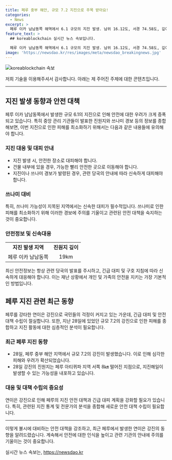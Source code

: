 ```yaml
---
title: 페루 중부 해안, 규모 7.2 지진으로 주목 받아요!
categories:
  - News
excerpt: >
  페루 이카 남남동쪽 해역에서 6.1 규모의 지진 발생. 남위 16.12도, 서경 74.58도, 깊이 19km. 하루 전 중부 해안에서 7.2 지진 발생. 미국 쓰나미경보센터, 3m 쓰나미 가능성 경보.
feature_text: >
  ## koreablockchain 실시간 뉴스 속보입니다.

  페루 이카 남남동쪽 해역에서 6.1 규모의 지진 발생. 남위 16.12도, 서경 74.58도, 깊이 19km. 하루 전 중부 해안에서 7.2 지진 발생. 미국 쓰나미경보센터, 3m 쓰나미 가능성 경보.
image: 'https://newsdao.kr/res/images/meta/newsdao_breakingnews.jpg'
---
```


<p><img src="https://newsdao.kr/res/images/meta/newsdao_breakingnews.jpg" alt="koreablockchain 속보" /></p>

<p>저희 기술을 이용해주셔서 감사합니다. 아래는 제 주어진 주제에 대한 콘텐츠입니다.</p>

<hr />

<h2 data-ke-size="size26">지진 발생 동향과 안전 대책</h2>

<p data-ke-size="size16">페루 이카 남남동쪽에서 발생한 규모 6.1의 지진으로 인해 안전에 대한 우려가 크게 증폭되고 있습니다. 특히 중앙 관리 기관들이 발표한 진원지와 쓰나미 경보 등의 정보를 종합해보면, 이번 지진으로 인한 피해를 최소화하기 위해서는 다음과 같은 내용들에 유의해야 합니다.</p>

<h3>지진 대응 및 대피 안내</h3>

<ul>
    <li>지진 발생 시, 안전한 장소로 대피해야 합니다.</li>
    <li>건물 내부에 있을 경우, 가능한 빨리 안전한 곳으로 이동해야 합니다.</li>
    <li>지진이나 쓰나미 경보가 발령된 경우, 관련 당국의 안내에 따라 신속하게 대피해야 합니다.</li>
</ul>

<h3>쓰나미 대비</h3>

<p data-ke-size="size16">특히, 쓰나미 가능성이 지목된 지역에서는 신속한 대피가 필수적입니다. 쓰나미로 인한 피해를 최소화하기 위해 이러한 경보에 주의를 기울이고 관련된 안전 대책을 숙지하는 것이 중요합니다.</p>

<h3>안전정보 및 신속대응</h3>

<table>
    <tr>
        <td style="text-align: center; height: 17px;"><b>지진 발생 지역</b></td>
        <td style="text-align: center; height: 17px;"><b>진원지 깊이</b></td>
    </tr>
    <tr>
        <td style="text-align: center; height: 17px;">페루 이카 남남동쪽</td>
        <td style="text-align: center; height: 17px;">19km</td>
    </tr>
</table>

<p data-ke-size="size16">최신 안전정보는 항상 관련 당국의 발표를 주시하고, 긴급 대피 및 구호 지침에 따라 신속하게 대응해야 합니다. 이는 재난 상황에서 개인 및 가족의 안전을 지키는 가장 기본적인 방법입니다.</p>

<h2 data-ke-size="size26">페루 지진 관련 최근 동향</h2>

<p data-ke-size="size16">페루를 강타한 연이은 강진으로 국민들의 걱정이 커지고 있는 가운데, 긴급 대피 및 안전 대책 수립이 절실합니다. 또한, 지난 28일에 있었던 규모 7.2의 강진으로 인한 피해를 종합하고 지진 활동에 대한 심층적인 분석이 필요합니다.</p>

<h3>최근 페루 지진 동향</h3>

<ul>
    <li>28일, 페루 중부 해안 지역에서 규모 7.2의 강진이 발생했습니다. 이로 인해 심각한 피해와 우려가 확산되었습니다.</li>
    <li>28일 강진의 진원지는 페루 아티퀴파 지역 서쪽 8㎞ 떨어진 지점으로, 지진해일이 발생할 수 있는 가능성을 내포하고 있습니다.</li>
</ul>

<h3>대응 및 대책 수립의 중요성</h3>

<p data-ke-size="size16">연이은 강진으로 인해 페루의 지진 안전 대책과 긴급 대피 계획을 강화할 필요가 있습니다. 특히, 관련된 지진 통계 및 전문가의 분석을 종합해 새로운 안전 대책 수립이 필요합니다.</p>

<hr>

<p>이렇게 불시에 대비하는 안전 대책을 강조하고, 최근 페루에서 발생한 연이은 강진의 동향을 알려드렸습니다. 계속해서 안전에 대한 인식을 높이고 관련 기관의 안내에 주의를 기울이는 것이 중요합니다.</p>
실시간 뉴스 속보는, <a href="https://newsdao.kr" rel="dofollow">https://newsdao.kr</a>


